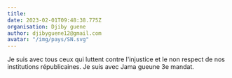 ```yaml
---
title: 
date: 2023-02-01T09:48:38.775Z
organisation: Djiby guene
author: djibyguene12@gmail.com
avatar: "/img/pays/SN.svg"
---
```


Je suis avec tous ceux qui luttent contre l'injustice et le non respect de nos institutions républicaines.
Je suis avec Jama gueune 3e mandat.
